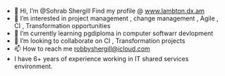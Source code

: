 - 👋 Hi, I’m @Sohrab Shergill
Find my profile @ www.lambton.dx.am
- 👀 I’m interested in project management , change management , Agile , CI , Transformation opportunities 
- 🌱 I’m currently learning pgdiploma in computer softwarr devlopment
- 💞️ I’m looking to collaborate on CI , Transformation projects
- 📫 How to reach me robbyshergill@icloud.com
- I have 6+ years of experience working in IT shared services environment.

<!---
RobbyShergill/RobbyShergill is a ✨ special ✨ repository because its `README.md` (this file) appears on your GitHub profile.
You can click the Preview link to take a look at your changes.
--->
